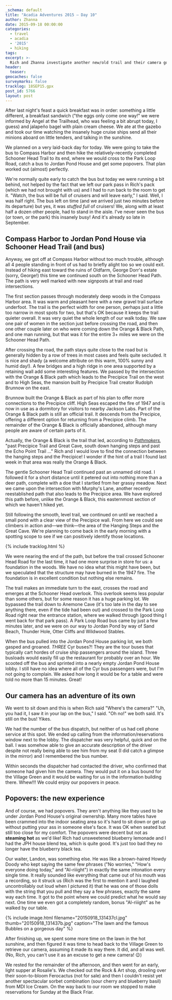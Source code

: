 ```yaml
---
_schema: default
title: "Acadia Adventures 2015 – Day 10"
author: Zhanna
date: 2015-09-18 00:00:00
categories:
  - travel
  - acadia
  - '2015'
  - hiking
tags:
excerpt: >-
  Rich and Zhanna investigate another new/old trail and their camera goes on an adventure of its own!
header:
  teaser:
geocaches: false
surveymarks: false
tracklog: 18SEP15.gpx
post_id: 5766
layout: post                  
---
```


After last night's feast a quick breakfast was in order: something a little different, a breakfast sandwich ("the eggs only come one way!" we were informed by Angel at the Trailhead, who was feeling a bit abrupt today, I guess) and jalapeño bagel with plain cream cheese. We ate at the gazebo and took our time watching the insanely huge cruise ships send all their minions aboard on little tenders, and talking in the sunshine. 

We planned on a very laid-back day for today. We were going to take the bus to Compass Harbor and then hike the relatively-recently completed Schooner Head Trail to its end, where we would cross to the Park Loop Road, catch a bus to Jordan Pond House and get some popovers. That plan worked out (almost) perfectly.

We're normally quite early to catch the bus but today we were running a bit behind, not helped by the fact that we left our park pass in Rich's pack (which we had not brought with us) and I had to run back to the room to get it. "Watch, the bus will be full of cruisers and will leave early," I said. Well, I was half right. The bus left on time (and we arrived just two minutes before its departure) but yes, it was _stuffed full_ of cruisers! We, along with at least half a dozen other people, had to stand in the aisle. I've never seen the bus (or town, or the park) this insanely busy! And it's already so late in September.

## Compass Harbor to Jordan Pond House via Schooner Head Trail (and bus)

Anyway, we got off at Compass Harbor without too much trouble, although all 4 people standing in front of us had to briefly alight too so we could exit. Instead of hiking east toward the ruins of Oldfarm, George Dorr's estate (sorry, George!) this time we continued south on the Schooner Head Path. The path is very well marked with new signposts at trail and road intersections. 

The first section passes through moderately deep woods in the Compass Harbor area. It was warm and pleasant here with a new gravel trail surface underfoot. The trail is the perfect width for one person, perhaps just a little too narrow in most spots for two, but that's OK because it keeps the trail quieter overall. It was very quiet the whole length of our walk today. We saw one pair of women in the section just before crossing the road, and then one other couple later on who were coming down the Orange & Black Path, and one man running, but that was it for the entire 3+ miles we were on the Schooner Head Path.

After crossing the road, the path stays quite close to the road but is generally hidden by a row of trees in most cases and feels quite secluded. It is nice and shady (a welcome attribute on this warm, 100% sunny and humid day!). A few bridges and a high ridge in one area supported by a retaining wall add some interesting features. We passed by the intersection with the Orange & Black path which leads to the Precipice Trail on the west and to High Seas, the mansion built by Precipice Trail creator Rudolph Brunnow on the east. 

Brunnow built the Orange & Black as part of his plan to offer more connections to the Precipice cliff. High Seas escaped the fire of 1947 and is now in use as a dormitory for visitors to nearby Jackson Labs. Part of the Orange & Black path is still an official trail. It descends from the Precipice, offering a different option for returning from a Precipice climb. The remainder of the Orange & Black is officially abandoned, although many people are aware of certain parts of it. 

Actually, the Orange & Black is the trail that led, according to _[Pathmakers](https://archive.org/stream/pathmakerscultur00brow#page/252/mode/2up/search/orange+and+black),_ "past Precipice Trail and Great Cave, south down hanging steps and past the Echo Point Trail ..." Rich and I would love to find the connection between the hanging steps and the Precipice! I wonder if the hint of a trail I found last week in that area was really the Orange & Black.

The gentle Schooner Head Trail continued past an unnamed old road. I followed it for a short distance until it petered out into nothing more than a deer path, complete with a doe that I startled from her grassy meadow. Next we came upon the intersection with Murphy's Lane, another recently reestablished path that also leads to the Precipice area. We have explored this path before, unlike the Orange & Black, this easternmost section of which we haven't hiked yet.

Still following the smooth, level trail, we continued on until we reached a small pond with a clear view of the Precipice wall. From here we could see climbers in action and—we think—the area of the Hanging Steps and the Great Cave. We're planning to come back in the early morning with a spotting scope to see if we can positively identify those locations.

{% include tracklog.html %}

We were nearing the end of the path, but before the trail crossed Schooner Head Road for the last time, it had one more surprise in store for us: a foundation in the woods. We have no idea what this might have been, but we speculated that the structure may have burned in the 1947 fire. The foundation is in excellent condition but nothing else remains.

The trail makes an immediate turn to the east, crosses the road and emerges at the Schooner Head overlook. This overlook seems less popular than some others, but for some reason it has a huge parking lot. We bypassed the trail down to Anemone Cave (it's too late in the day to see anything there, even if the tide had been out) and crossed to the Park Loop Road right near the entrance station, where we walked through (good thing I went back for that park pass). A Park Loop Road bus came by just a few minutes later, and we were on our way to Jordan Pond by way of Sand Beach, Thunder Hole, Otter Cliffs and Wildwood Stables.

When the bus pulled into the Jordan Pond House parking lot, we both gasped and groaned. _THREE_ Cyr buses?! They are the tour buses that typically cart hordes of cruise ship passengers around the island. Three busloads would easily fill up the restaurant for probably over an hour. We scooted off the bus and sprinted into a nearly empty Jordan Pond House lobby. I still have no idea where all of the Cyr bus passengers were, but I'm not going to complain. We asked how long it would be for a table and were told no more than 15 minutes. Great! 

## Our camera has an adventure of its own

We went to sit down and this is when Rich said "Where's the camera?" "Uh, you had it, I saw it in your lap on the bus," I said. "Oh no!" we both said. It's still on the bus! Yikes. 

We had the number of the bus dispatch, but neither of us had cell phone service at this spot. We ended up calling from the information/reservations window next to the lobby. The dispatcher was very helpful, quick and on the ball. I was somehow able to give an accurate description of the driver despite not really being able to see him from my seat (I did catch a glimpse in the mirror) and I remembered the bus number. 

Within seconds the dispatcher had contacted the driver, who confirmed that someone had given him the camera. They would put it on a bus bound for the Village Green and it would be waiting for us in the information building there. Whew!!! We could enjoy our popovers in peace.

## Popovers: the new experience

And of course, we had popovers. They aren't anything like they used to be under Jordan Pond House's original ownership. Many more tables have been crammed into the indoor seating area so it's hard to sit down or get up without putting your ass in someone else's face. It was OK when seated but still too close for my comfort. The popovers were decent but not as **steaming hot** as we'd like! Rich had unsweetened blueberry lemonade and I had the JPH house blend tea, which is quite good. It's just too bad they no longer have the blueberry black tea. 

Our waiter, Landon, was something else. He was like a brown-haired Howdy Doody who kept saying the same few phrases ("No worries," "How's everyone doing today," and "Al-riiight") in exactly the same intonation every single time. It really sounded like everything that came out of his mouth was a recording, so it struck us (Rich was the first to mention it and I laughed uncontrollably out loud when I pictured it) that he was one of those dolls with the string that you pull and they say a few phrases, exactly the same way each time. It got to the point where we could predict what he would say next. One time we even got a completely random, bonus "Al-riiight" as he walked by our table.

{% include image.html filename="20150918_131437cl.jpg" thumb="20150918_131437b.jpg" caption="The lawn and the famous Bubbles on a gorgeous day" %}

After finishing up, we spent some more time on the lawn in the hot sunshine, and then figured it was time to head back to the Village Green to retrieve our camera, assuming it made its way there. It did, and all was well. (No, Rich, you can't use it as an excuse to get a new camera! :wink:)

We rested for the remainder of the afternoon, and then went for an early, light supper at Rosalie's. We checked out the Rock & Art shop, drooling over their soon-to-bloom Ferocactus (not for sale) and then I couldn't resist yet another spectacular sorbet combination (sour cherry and blueberry basil) from MDI Ice Cream. On the way back to our room we stopped to make reservations for Sunday at the Black Friar.

